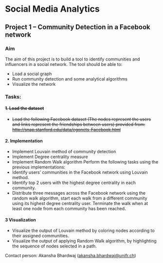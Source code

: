 # Social Media Analytics
## Project 1 – Community Detection in a Facebook network
### Aim
The aim of this project is to build a tool to identify communities and influencers in a social network. The tool should be able to:
- Load a social graph
- Run community detection and some analytical algorithms
- Visualize the network

### Tasks: 
#### ~~1. Load the dataset~~
-  ~~Load the following Facebook dataset (The nodes represent the users and links represent the friendships between users) provided from: http://snap.stanford.edu/data/egonets-Facebook.html~~
#### 2. Implementation
- Implement Louvain method of community detection
- Implement Degree centrality measure
- Implement Random Walk algorithm
Perform the following tasks using the previous implementations:
- Identify users’ communities in the Facebook network using Louvain method.
- Identify top 2 users with the highest degree centrality in each community.
- Distribute three messages across the Facebook network using the random walk
algorithm, start each walk from a different community using its highest degree centrality user. Terminate the walk when at least one node from each community has been reached.
#### 3 Visualization
- Visualize the output of Louvain method by coloring nodes according to their assigned communities.
- Visualize the output of applying Random Walk algorithm, by highlighting the sequence of nodes selected in a path.


Contact person: Akansha Bhardwaj (akansha.bhardwaj@unifr.ch)
